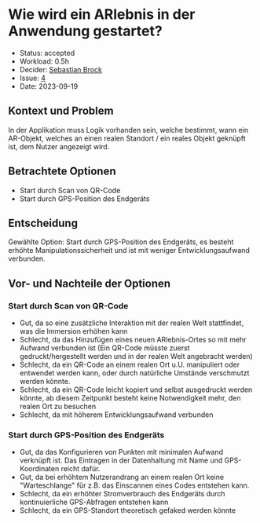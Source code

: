 # Wie wird ein ARlebnis in der Anwendung gestartet?

* Status: accepted
* Workload: 0.5h
* Decider: [Sebastian Brock](https://github.com/sebastianbroc)
* Issue: [4](https://github.com/mi-classroom/mi-master-wt-beiboot-2023/issues/4)
* Date: 2023-09-19

## Kontext und Problem

In der Applikation muss Logik vorhanden sein, welche bestimmt, wann ein AR-Objekt, welches an einen realen Standort / ein reales Objekt geknüpft ist, dem Nutzer angezeigt wird.

## Betrachtete Optionen

* Start durch Scan von QR-Code
* Start durch GPS-Position des Endgeräts

## Entscheidung

Gewählte Option: Start durch GPS-Position des Endgeräts, es besteht erhöhte Manipulationssicherheit und ist mit weniger Entwicklungsaufwand verbunden.

## Vor- und Nachteile der Optionen

### Start durch Scan von QR-Code

* Gut, da so eine zusätzliche Interaktion mit der realen Welt stattfindet, was die Immersion erhöhen kann
* Schlecht, da das Hinzufügen eines neuen ARlebnis-Ortes so mit mehr Aufwand verbunden ist (Ein QR-Code müsste zuerst gedruckt/hergestellt werden und in der realen Welt angebracht werden)
* Schlecht, da ein QR-Code an einem realen Ort u.U. manipuliert oder entwendet werden kann, oder durch natürliche Umstände verschmutzt werden könnte. 
* Schlecht, da ein QR-Code leicht kopiert und selbst ausgedruckt werden könnte, ab diesem Zeitpunkt besteht keine Notwendigkeit mehr, den realen Ort zu besuchen 
* Schlecht, da mit höherem Entwicklungsaufwand verbunden


### Start durch GPS-Position des Endgeräts
* Gut, da das Konfigurieren von Punkten mit minimalen Aufwand verknüpft ist. Das Eintragen in der Datenhaltung mit Name und GPS-Koordinaten reicht dafür.
* Gut, da bei erhöhtem Nutzerandrang an einem realen Ort keine "Warteschlange" für z.B. das Einscannen eines Codes entstehen kann.
* Schlecht, da ein erhöhter Stromverbrauch des Endgeräts durch kontinuierliche GPS-Abfragen entstehen kann
* Schlecht, da ein GPS-Standort theoretisch gefaked werden könnte
